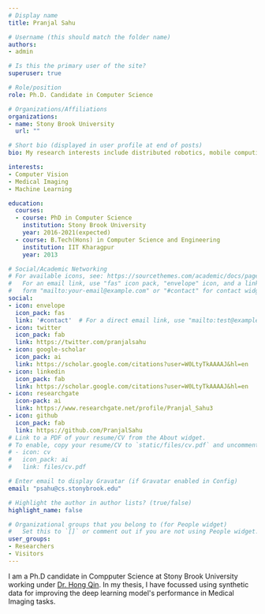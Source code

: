 ```yaml
---
# Display name
title: Pranjal Sahu

# Username (this should match the folder name)
authors:
- admin

# Is this the primary user of the site?
superuser: true

# Role/position
role: Ph.D. Candidate in Computer Science

# Organizations/Affiliations
organizations:
- name: Stony Brook University
  url: ""

# Short bio (displayed in user profile at end of posts)
bio: My research interests include distributed robotics, mobile computing and programmable matter.

interests:
- Computer Vision
- Medical Imaging
- Machine Learning

education:
  courses:
  - course: PhD in Computer Science
    institution: Stony Brook University
    year: 2016-2021(expected)
  - course: B.Tech(Hons) in Computer Science and Engineering
    institution: IIT Kharagpur
    year: 2013

# Social/Academic Networking
# For available icons, see: https://sourcethemes.com/academic/docs/page-builder/#icons
#   For an email link, use "fas" icon pack, "envelope" icon, and a link in the
#   form "mailto:your-email@example.com" or "#contact" for contact widget.
social:
- icon: envelope
  icon_pack: fas
  link: '#contact'  # For a direct email link, use "mailto:test@example.org".
- icon: twitter
  icon_pack: fab
  link: https://twitter.com/pranjalsahu
- icon: google-scholar
  icon_pack: ai
  link: https://scholar.google.com/citations?user=W0LtyTkAAAAJ&hl=en
- icon: linkedin
  icon_pack: fab
  link: https://scholar.google.com/citations?user=W0LtyTkAAAAJ&hl=en
- icon: researchgate
  icon-pack: ai
  link: https://www.researchgate.net/profile/Pranjal_Sahu3
- icon: github
  icon_pack: fab
  link: https://github.com/PranjalSahu
# Link to a PDF of your resume/CV from the About widget.
# To enable, copy your resume/CV to `static/files/cv.pdf` and uncomment the lines below.
# - icon: cv
#   icon_pack: ai
#   link: files/cv.pdf

# Enter email to display Gravatar (if Gravatar enabled in Config)
email: "psahu@cs.stonybrook.edu"

# Highlight the author in author lists? (true/false)
highlight_name: false

# Organizational groups that you belong to (for People widget)
#   Set this to `[]` or comment out if you are not using People widget.
user_groups:
- Researchers
- Visitors
---
```

I am a Ph.D candidate in Compputer Science at Stony Brook University working under <a href="http://www3.cs.stonybrook.edu/~qin/">Dr. Hong Qin</a>. In my thesis, I have focussed using synthetic data for improving the deep learning model's performance in Medical Imaging tasks. 
